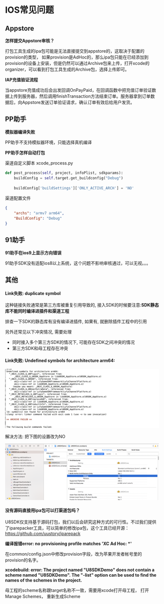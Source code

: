 IOS常见问题
=========

Appstore
---------
**怎样提交Appstore审核？**

打包工具生成的ipa包可能是无法直接提交到appstore的，这取决于配置的provision的类型， 如果provision是AdHoc的，那么ipa包只能在已经添加到provision的设备上安装，但是仍然可以通过Archive包来上传，打开xcode的organizer，可以看到打包工具生成的Archive包，选择上传即可。

**IAP充值验证流程**

当appstore充值成功后会出发回调OnPayPaid，在回调函数中把充值订单验证数据上传到服务器，然后调用finishTransaction方法结束订单。服务器拿到订单数据后，向Appstore发送订单验证请求，确认订单有效后给用户发货。

PP助手
---------

**模拟器编译失败**

PP助手不支持模拟器环境，只能选择真机编译

**PP助手怎样自动打包**

渠道自定义脚本 xcode_process.py
``` python
def post_process(self, project, infoPlist, sdkparams):
    buildConfig = self.target.get_buildconfig("Debug")

    buildConfig['buildSettings']['ONLY_ACTIVE_ARCH'] = 'NO'
```
渠道配置文件
``` json
{
	"archs": "armv7 arm64",
    "BuildConfig": "Debug"
}
```

91助手
---------
**91助手在ios9上显示方向错误**

91助手SDK没有适配ios8以上系统，这个问题不影响审核通过，可以无视。。。

其他
---------

#### Link失败: duplicate symbol

这种链接失败通常是第三方库被重复引用导致的, 接入SDK的时候要注意:**SDK静态库不能同时编译进插件和渠道工程**

排查一下SDK的静态库有没有编译进插件, 如果有, 就删除插件工程中的引用

另外还常见以下冲突情况, 需要处理
* 同时接入多个第三方SDK的情况下, 可能存在SDK之间冲突的情况
* 第三方SDK和母工程存在冲突

#### Link失败: Undefined symbols for architecture arm64:

![截图](images/ios_link_fail1.jpg)

解决方法: 把下图的设置改为NO

![截图](images/ios_link_fail2.png)

#### 没有源码直接用ipa包可以打渠道包吗？

U8SDK仅支持基于源码打包，我们以后会研究这种方式的可行性。不过我们提供了iparepacker工具，可以简单的修改ipa包，这个工具已经开源：https://github.com/uustory/iparepack

**编译报错error: no provisioning profile matches 'XC Ad Hoc: \*'**

在common/config.json中修改provision字段，改为苹果开发者帐号里的provision的名字。

**xcodebuild: error: The project named "U8SDKDemo" does not contain a scheme named "U8SDKDemo". The "-list" option can be used to find the names of the schemes in the project.**

母工程的scheme名称跟target名称不一致，需要用xcode打开母工程， 打开Manage Schemes， 重新生成Scheme
